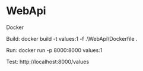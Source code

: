 # WebApi

Docker

Build:
  docker build -t values:1 -f .\WebApi\Dockerfile .

Run:
  docker run -p 8000:8000 values:1
  
Test:
  http://localhost:8000/values
